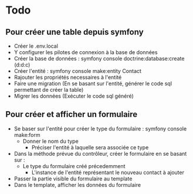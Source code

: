 # Todo

## Pour créer une table depuis symfony

- Créer le .env.local
- Y configurer les pilotes de connexion à la base de données
- Créer la base de données : symfony console doctrine:database:create (d:d:c)
- Créer l'entité : symfony console make:entity Contact
- Rajouter les propriétés necessaires à l'entité
- Faire une migration (En se basant sur l'entité, générer le code sql permettant de créer la table)
- Migrer les données (Exécuter le code sql généré)

## Pour créer et afficher un formulaire

- Se baser sur l'entité pour créer le type du formulaire : symfony console make:form
  - Donner le nom du type
    - Préciser l'entité à laquelle sera associée ce type
- Dans la méthode prévue du contrôleur, créer le formulaire en se basant sur :
  - Le type du formulaire créé précedemment
    - L'instance de l'entité représentant le nouveau contact à ajouter
- Passer la partie visible du formulaire au template
- Dans le template, afficher les données du formulaire
